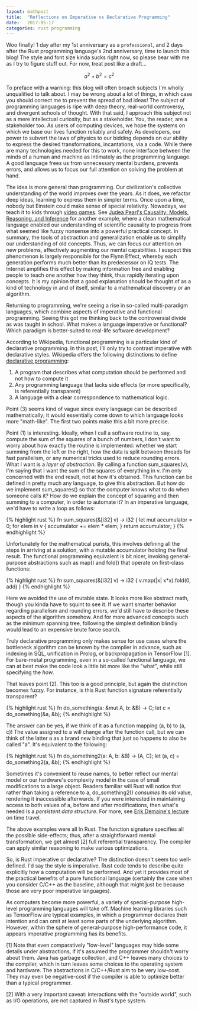 ```yaml
---
layout: mathpost
title:  "Reflections on Imperative vs Declarative Programming"
date:   2017-05-17
categories: rust programming
---
```

Woo finally! 1 day after my 1st anniversary as a `professional`, and 2 days after the Rust programming language's 2nd anniversary, time to launch this blog! The style and font size kinda sucks right now, so please bear with me as I try to figure stuff out. For now, treat post like a draft...

$$a^2 + b^2 = c^2$$

To preface with a warning: this blog will often broach subjects I'm wholly unqualified to talk about. I may be wrong about a lot of things, in which case you should correct me to prevent the spread of bad ideas! The subject of programming languages is ripe with deep theory, real-world controversy, and divergent schools of thought. With that said, I approach this subject not as a mere intellectual curiosity, but as a stakeholder. You, the reader, are a stakeholder too. As users of computing devices, we hope the systems on which we base our lives function reliably and safely. As developers, our power to subvert the laws of physics to our bidding depends on our ability to express the desired transformations, incantations, via a code. While there are many technologies needed for this to work, none interface between the minds of a human and machine as intimately as the programming language. A good language frees us from unnecessary mental burdens, prevents errors, and allows us to focus our full attention on solving the problem at hand.

The idea is more general than programming. Our civilization's collective understanding of the world improves over the years. As it does, we refactor deep ideas, learning to express them in simpler terms. Once upon a time, nobody but Einstein could make sense of special relativity. Nowadays, we teach it to kids through [video games](http://www.testtubegames.com/velocityraptor.html). See [Judea Pearl's Causality: Models, Reasoning, and Inference](http://bayes.cs.ucla.edu/BOOK-2K/) for another example, where a clean mathematical language enabled our understanding of scientific causality to progress from what seemed like fuzzy nonsense into a powerful practical concept. In summary, the tools of abstraction and generalization enable us to simplify our understanding of old concepts. Thus, we can focus our attention on new problems, affectively augmenting our mental capabilities. I suspect this phenomenon is largely responsible for the Flynn Effect, whereby each generation performs much better than its predecessor on IQ tests. The Internet amplifies this effect by making information free and enabling people to teach one another how they think, thus rapidly iterating upon concepts. It is my opinion that a good explanation should be thought of as a kind of technology in and of itself, similar to a mathematical discovery or an algorithm.

Returning to programming, we're seeing a rise in so-called multi-paradigm languages, which combine aspects of imperative and functional programming. Seeing this got me thinking back to the controversial divide as was taught in school. What makes a language imperative or functional? Which paradigm is better-suited to real-life software development?

According to Wikipedia, functional programming is a particular kind of declarative programming. In this post, I'll only try to contrast imperative with declarative styles. Wikipedia offers the following distinctions to define [declarative programming](https://en.wikipedia.org/wiki/Declarative_programming#Definition):

1. A program that describes what computation should be performed and not how to compute it
2. Any programming language that lacks side effects (or more specifically, is referentially transparent)
3. A language with a clear correspondence to mathematical logic.

Point (3) seems kind of vague since every language can be described mathematically; it would essentially come down to which language looks more "math-like". The first two points make this a bit more precise.

Point (1) is interesting. Ideally, when I call a software routine to, say, compute the sum of the squares of a bunch of numbers, I don't want to worry about how exactly the routine is implemented: whether we start summing from the left or the right, how the data is split between threads for fast parallelism, or any numerical tricks used to reduce rounding errors. What I want is a *layer of abstraction*. By calling a function sum_squares(v), I'm saying that I want the sum of the squares of everything in v. I'm only concerned with the end result, not at how it's obtained. This function can be defined in pretty much any language, to give this abstraction. But how do we implement sum_squares() so that the computer knows what to do when someone calls it? How do we explain the concept of squaring and then summing to a computer, in order to automate it? In an imperative language, we'd have to write a loop as follows:

{% highlight rust %}
fn sum_squares(&[i32] v) -> i32 {
  let mut accumulator = 0;
  for elem in v {
    accumulator += elem * elem;
  }
  return accumulator;
}
{% endhighlight %}

Unfortunately for the mathematical purists, this involves defining all the steps in arriving at a solution, with a mutable accumulator holding the final result. The functional programming equivalent is bit nicer, invoking general-purpose abstractions such as map() and fold() that operate on first-class functions:

{% highlight rust %}
fn sum_squares(&[i32] v) -> i32 {
  v.map(|x| x*x).fold(0, add)
}
{% endhighlight %}

Here we avoided the use of mutable state. It looks more like abstract math, though you kinda have to squint to see it. If we want smarter behavior regarding parallelism and rounding errors, we'd still have to describe these aspects of the algorithm somehow. And for more advanced concepts such as the minimum spanning tree, following the simplest definition blindly would lead to an expensive brute force search.

Truly declarative programming only makes sense for use cases where the bottleneck algorithm can be known by the compiler in advance, such as indexing in SQL, unification in Prolog, or backpropagation in TensorFlow [1]. For bare-metal programming, even in a so-called functional language, we can at best make the code look a little bit more like the "what", while still specifying the *how*.

That leaves point (2). This too is a good principle, but again the distinction becomes fuzzy. For instance, is this Rust function signature referentially transparent?

{% highlight rust %}
fn do_something(a: &mut A, b: &B) -> C;
let c = do_something(&a, &b);
{% endhighlight %}

The answer can be yes, if we think of it as a function mapping (a, b) to (a, c)! The value assigned to a will change after the function call, but we can think of the latter a as a brand new binding that just so happens to also be called "a". It's equivalent to the following:

{% highlight rust %}
fn do_something2(a: A, b: &B) -> (A, C);
let (a, c) = do_something2(a, &b);
{% endhighlight %}

Sometimes it's convenient to reuse names, to better reflect our mental model or our hardware's complexity model in the case of small modifications to a large object. Readers familiar will Rust will notice that rather than taking a reference to a, do_something2() *consumes* its old value, rendering it inaccessible afterwards. If you were interested in maintaining access to both values of a, before and after modifications, then what's needed is a *persistent data structure*. For more, see [Erik Demaine's lecture](https://www.youtube.com/watch?v=T0yzrZL1py0) on time travel.

The above examples were all In Rust. The function signature specifies all the possible side-effects; thus, after a straightforward mental transformation, we get almost [2] full referential transparency. The compiler can apply similar reasoning to make various optimizations.

So, is Rust imperative or declarative? The distinction doesn't seem too well-defined. I'd say the style is imperative. Rust code tends to describe quite explicitly how a computation will be performed. And yet it provides most of the practical benefits of a pure functional language (certainly the case when you consider C/C++ as the baseline, although that might just be because those are very poor imperative languages).

As computers become more powerful, a variety of special-purpose high-level programming languages will take off. Machine learning libraries such as TensorFlow are typical examples, in which a programmer declares their intention and can omit at least some parts of the underlying algorithm. However, within the sphere of general-purpose high-performance code, it appears imperative programming has its benefits.

[1] Note that even comparatively "low-level" languages may hide some details under abstractions, if it's assumed the programmer shouldn't worry about them. Java has garbage collection, and C++ leaves many choices to the compiler, which in turn leaves some choices to the operating system and hardware. The abstractions in C/C++/Rust aim to be very low-cost. They may even be negative-cost if the compiler is able to optimize better than a typical programmer.

[2] With a very important caveat: interactions with the "outside world", such as I/O operations, are not captured in Rust's type system.
